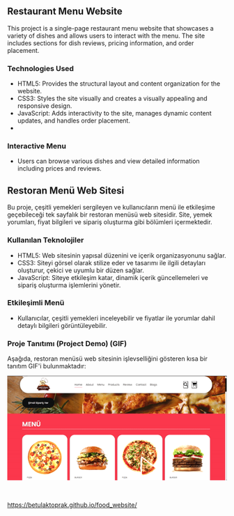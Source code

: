 ## Restaurant Menu Website

This project is a single-page restaurant menu website that showcases a variety of dishes and allows users to interact with the menu. The site includes sections for dish reviews, pricing information, and order placement.

### Technologies Used
 - HTML5: Provides the structural layout and content organization for the website.
 - CSS3: Styles the site visually and creates a visually appealing and responsive design.
 - JavaScript: Adds interactivity to the site, manages dynamic content updates, and handles order placement.
 - 
### Interactive Menu
 - Users can browse various dishes and view detailed information including prices and reviews.
 

## Restoran Menü Web Sitesi

Bu proje, çeşitli yemekleri sergileyen ve kullanıcıların menü ile etkileşime geçebileceği tek sayfalık bir restoran menüsü web sitesidir. Site, yemek yorumları, fiyat bilgileri ve sipariş oluşturma gibi bölümleri içermektedir.

### Kullanılan Teknolojiler
 - HTML5: Web sitesinin yapısal düzenini ve içerik organizasyonunu sağlar.
 - CSS3: Siteyi görsel olarak stilize eder ve tasarımı ile ilgili detayları oluşturur, çekici ve uyumlu bir düzen sağlar.
 - JavaScript: Siteye etkileşim katar, dinamik içerik güncellemeleri ve sipariş oluşturma işlemlerini yönetir.

### Etkileşimli Menü
 - Kullanıcılar, çeşitli yemekleri inceleyebilir ve fiyatlar ile yorumlar dahil detaylı bilgileri görüntüleyebilir.

### Proje Tanıtımı (Project Demo) (GIF) 

Aşağıda, restoran menüsü web sitesinin işlevselliğini gösteren kısa bir tanıtım GIF'i bulunmaktadır: <br>


![Video Açıklaması](Kayt2024-08-23224650-ezgif.com-video-to-gif-converter.gif)

<br>

https://betulaktoprak.github.io/food_website/
